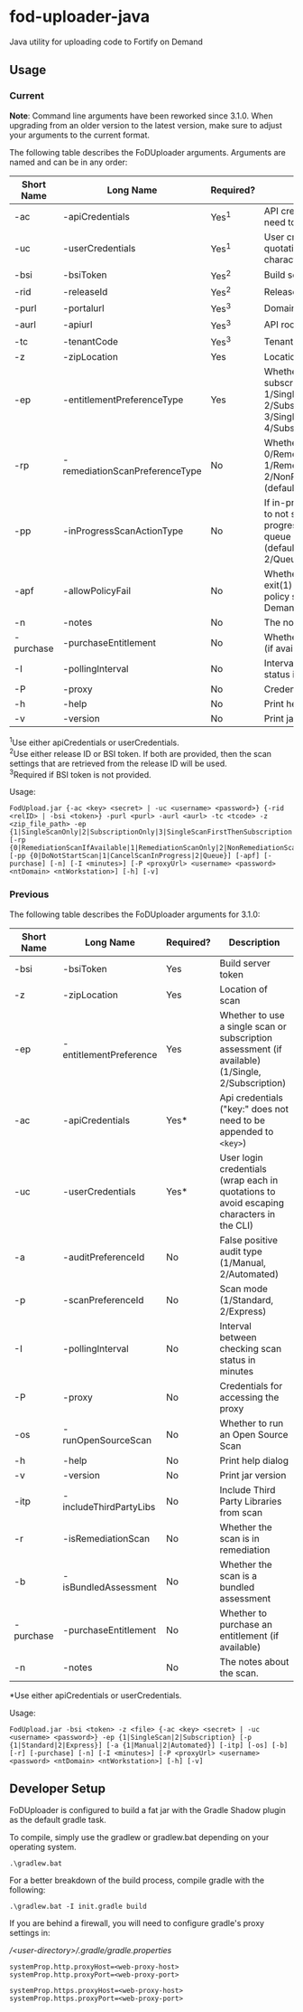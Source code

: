 # fod-uploader-java
Java utility for uploading code to Fortify on Demand

## Usage

### Current

**Note**: Command line arguments have been reworked since 3.1.0. When upgrading from an older version to the latest version, make sure to adjust your arguments to the current format.

The following table describes the FoDUploader arguments. Arguments are named and can be in any order: 

Short Name | Long Name                     | Required?         | Description                                                      
---------- | ----------------------        |---------          | --------------------------------------------------------
 -ac       | -apiCredentials               | Yes<sup>1</sup>   | API credentials ("key:" does not need to be appended to `<key>`)                                                  
 -uc       | -userCredentials              | Yes<sup>1</sup>   | User credentials (wrap each in quotations to avoid escaping characters in the CLI) 
 -bsi      | -bsiToken                     | Yes<sup>2</sup>   | Build server token
 -rid      | -releaseId                    | Yes<sup>2</sup>   | Release ID
 -purl     | -portalurl                    | Yes<sup>3</sup>   | Domain URL
 -aurl     | -apiurl                       | Yes<sup>3</sup>   | API root URL
 -tc       | -tenantCode                   | Yes<sup>3</sup>   | Tenant ID if using user credentials 
 -z        | -zipLocation                  | Yes               | Location of scan
 -ep       | -entitlementPreferenceType    | Yes               | Whether to use a single scan or subscription assessment: 1/SingleScanOnly, 2/SubscriptionOnly, 3/SingleScanFirstThenSubscription, 4/SubscriptionFirstThenSingleScan
 -rp       | -remediationScanPreferenceType| No                | Whether to run a remediation scan: 0/RemediationScanIfAvailable, 1/RemediationScanOnly, 2/NonRemediationScanOnly (default)
 -pp       | -inProgressScanActionType     | No                | If in-progress scan exists, whether to not start a scan, cancel in-progress scan and start a scan, or queue a scan: 0/DoNotStartScan (default), 1/CancelScanInProgress, 2/Queue
 -apf      | -allowPolicyFail              | No                | Whether to return exit(0) instead of exit(1) if the scan fails the security policy specified in Fortify on Demand
 -n        | -notes                        | No                | The notes about the scan 
 -purchase | -purchaseEntitlement          | No		              | Whether to purchase an entitlement (if available)
 -I        | -pollingInterval              | No                | Interval between checking scan status in minutes                 
 -P        | -proxy                        | No                | Credentials for accessing the proxy                   
 -h        | -help                         | No                | Print help dialog                                                
 -v        | -version                      | No                | Print jar version   



<sup>1</sup>Use either apiCredentials or userCredentials.  
<sup>2</sup>Use either release ID or BSI token. If both are provided, then the scan settings that are retrieved from the release ID will be used.  
<sup>3</sup>Required if BSI token is not provided.

Usage:
```
FodUpload.jar {-ac <key> <secret> | -uc <username> <password>} {-rid <relID> | -bsi <token>} -purl <purl> -aurl <aurl> -tc <tcode> -z <zip_file_path> -ep {1|SingleScanOnly|2|SubscriptionOnly|3|SingleScanFirstThenSubscription|4|SubscriptionFirstThenSingleScan} [-rp {0|RemediationScanIfAvailable|1|RemediationScanOnly|2|NonRemediationScanOnly}] [-pp {0|DoNotStartScan|1|CancelScanInProgress|2|Queue}] [-apf] [-purchase] [-n] [-I <minutes>] [-P <proxyUrl> <username> <password> <ntDomain> <ntWorkstation>] [-h] [-v]
```

### Previous

The following table describes the FoDUploader arguments for 3.1.0:

Short Name | Long Name              | Required? | Description                                                      
---------- | ---------------------- |---------  | --------------------------------------------------------
 -bsi      | -bsiToken              | Yes       | Build server token
 -z        | -zipLocation           | Yes       | Location of scan 
 -ep       | -entitlementPreference | Yes       | Whether to use a single scan or subscription assessment (if available) (1/Single, 2/Subscription)
 -ac       | -apiCredentials        | Yes*      | Api credentials ("key:" does not need to be appended to `<key>`)                                                  
 -uc       | -userCredentials       | Yes*      | User login credentials (wrap each in quotations to avoid escaping characters in the CLI)
 -a        | -auditPreferenceId     | No        | False positive audit type (1/Manual, 2/Automated)            
 -p        | -scanPreferenceId      | No        | Scan mode (1/Standard, 2/Express)                            
 -I        | -pollingInterval       | No        | Interval between checking scan status in minutes                 
 -P        | -proxy                 | No        | Credentials for accessing the proxy                   
 -os       | -runOpenSourceScan     | No        | Whether to run an Open Source Scan
 -h        | -help                  | No        | Print help dialog                                                
 -v        | -version               | No        | Print jar version   
 -itp      | -includeThirdPartyLibs | No        | Include Third Party Libraries from scan
 -r        | -isRemediationScan     | No        | Whether the scan is in remediation 
 -b        | -isBundledAssessment   | No        | Whether the scan is a bundled assessment
 -purchase | -purchaseEntitlement   | No		| Whether to purchase an entitlement (if available)
 -n        | -notes                 | No        | The notes about the scan.

*Use either apiCredentials or userCredentials.

Usage:
```
FodUpload.jar -bsi <token> -z <file> {-ac <key> <secret> | -uc <username> <password>} -ep {1|SingleScan|2|Subscription} [-p {1|Standard|2|Express}] [-a {1|Manual|2|Automated}] [-itp] [-os] [-b] [-r] [-purchase] [-n] [-I <minutes>] [-P <proxyUrl> <username> <password> <ntDomain> <ntWorkstation>] [-h] [-v] 
```
 
## Developer Setup

FoDUploader is configured to build a fat jar with the Gradle Shadow plugin as the default gradle task.

To compile, simply use the gradlew or gradlew.bat depending on your operating system.

```
.\gradlew.bat
```

For a better breakdown of the build process, compile gradle with the following:

```
.\gradlew.bat -I init.gradle build
```

If you are behind a firewall, you will need to configure gradle's proxy settings in:

*/\<user-directory>/.gradle/gradle.properties*

```
systemProp.http.proxyHost=<web-proxy-host>
systemProp.http.proxyPort=<web-proxy-port>

systemProp.https.proxyHost=<web-proxy-host>
systemProp.https.proxyPort=<web-proxy-port>
```
